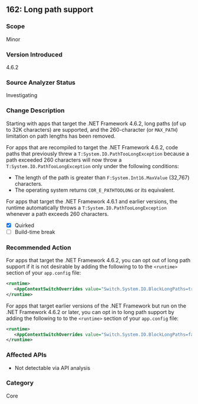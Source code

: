 ## 162: Long path support

### Scope
Minor

### Version Introduced
4.6.2

### Source Analyzer Status
Investigating

### Change Description
Starting with apps that target the .NET Framework 4.6.2, long paths (of up to 32K characters) are supported, and the 260-character (or `MAX_PATH`) limitation on path lengths has been removed.

For apps that are recompiled to target the .NET Framework 4.6.2, code paths that previously threw a `T:System.IO.PathTooLongException` because a path exceeded 260 characters will now throw a `T:System.IO.PathTooLongException` only under the following conditions:

- The length of the path is greater than `F:System.Int16.MaxValue` (32,767) characters.
- The operating system returns `COR_E_PATHTOOLONG` or its equivalent.

For apps that target the .NET Framework 4.6.1 and earlier versions, the runtime automatically throws a `T:System.IO.PathTooLongException` whenever a path exceeds 260 characters.

- [X] Quirked
- [ ] Build-time break

### Recommended Action
For apps that target the .NET Framework 4.6.2, you can opt out of long path support if it is not desirable by adding the following to to the `<runtime>` section of your `app.config` file:

   ```xml
   <runtime>
      <AppContextSwitchOverrides value="Switch.System.IO.BlockLongPaths=true" />
   </runtime>
   ```
For apps that target earlier versions of the .NET Framework but run on the .NET Framework 4.6.2 or later, you can opt in to long path support by adding the following to to the `<runtime>` section of your `app.config` file:

   ```xml
   <runtime>
      <AppContextSwitchOverrides value="Switch.System.IO.BlockLongPaths=false" />
   </runtime>
   ```
### Affected APIs
* Not detectable via API analysis

### Category
Core

<!--
    ### Original Bug
    195340
-->


